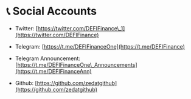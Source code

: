 # 📞 Social Accounts

* Twitter: [https://twitter.com/DEFIFinance\_1](https://twitter.com/DEFIFinance)
* Telegram: [https://t.me/DEFIFinanceOne](https://t.me/DEFIFinance)
* Telegram Announcement: [https://t.me/DEFIFinanceOne\_Announcements](https://t.me/DEFIFinanceAnn)
* Github: [https://github.com/zedatgithub](https://github.com/zedatgithub)

  ​


